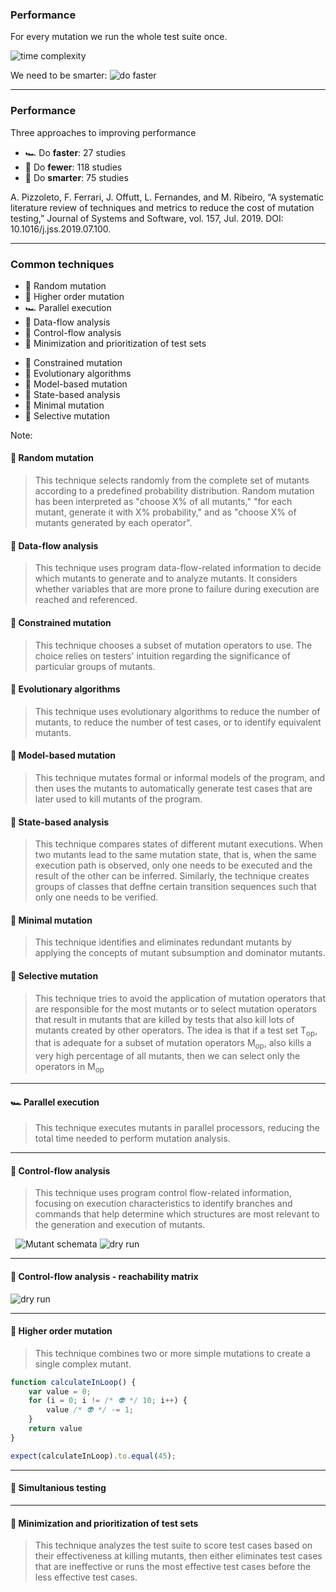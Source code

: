 <!-- .slide: data-auto-animate -->

### Performance

For every mutation we run the whole test suite once.
<!-- .element: class="fragment semi-fade-out" data-fragment-index="1" -->

![time complexity](img/timecomplexity.png)
<!-- .element class="fragment semi-fade-out" data-fragment-index="1" -->

We need to be smarter: ![do faster](img/faster.png)
<!-- .element class="fragment" data-fragment-index="1" -->


<!-- .element class="fragment" data-fragment-index="1" -->

---

<!-- .slide: data-auto-animate -->

### Performance

Three approaches to improving performance

* 🏎️ Do **faster**<span class="fragment" data-fragment-index="1">: 27 studies</span>
* 🦥 Do **fewer**<span class="fragment" data-fragment-index="1">: 118 studies</span>
* 🧐 Do **smarter**<span class="fragment" data-fragment-index="1">: 75 studies</span>

A. Pizzoleto, F. Ferrari, J. Offutt, L. Fernandes, and M. Ribeiro, “A systematic literature
review of techniques and metrics to reduce the cost of mutation testing,” Journal of Systems
and Software, vol. 157, Jul. 2019. DOI: 10.1016/j.jss.2019.07.100.

<!-- .element class="attribution" -->

---

### Common techniques

<div class="r-hstack items-equal items-start items-gap">

<div>

- 🦥 Random mutation
- 🧐 Higher order mutation
- 🏎️ Parallel execution
- 🦥 Data-flow analysis
- 🦥 Control-flow analysis
- 🧐 Minimization and prioritization of test sets

</div>
<div>

- 🦥 Constrained mutation
- 🧐 Evolutionary algorithms
- 🧐 Model-based mutation
- 🧐 State-based analysis
- 🦥 Minimal mutation
- 🦥 Selective mutation

</div>
</div>

Note:
#### 🦥 Random mutation

> This technique selects randomly from the complete set of mutants according to a predefined probability distribution.
> Random mutation has been interpreted as "choose X% of all mutants," "for each mutant, generate it with X% probability," and as "choose X% of mutants generated by each operator".

#### 🦥 Data-flow analysis

> This technique uses program data-flow-related information to decide which mutants to generate and to analyze mutants.
> It considers whether variables that are more prone to failure during execution are reached and referenced.


#### 🦥 Constrained mutation

> This technique chooses a subset of mutation operators to use.
> The choice relies on testers' intuition regarding the significance of particular groups of mutants.

#### 🧐 Evolutionary algorithms

> This technique uses evolutionary algorithms to reduce the number of mutants, to reduce the number of test cases, or to identify equivalent mutants.

#### 🧐 Model-based mutation

> This technique mutates formal or informal models of the program, and then uses the mutants to automatically generate test cases that are later used to kill mutants of the program.

#### 🧐 State-based analysis

> This technique compares states of different mutant executions.
> When two mutants lead to the same mutation state, that is, when the same execution path is observed, only one needs to be executed and the result of the other can be inferred.
> Similarly, the technique creates groups of classes that deffne certain transition sequences such that only one needs to be verified.

#### 🦥 Minimal mutation

> This technique identifies and eliminates redundant mutants by applying the concepts of mutant subsumption and dominator mutants.

#### 🦥 Selective mutation

> This technique tries to avoid the application of mutation operators that are responsible for the most mutants or to select mutation operators that result in mutants that are killed by tests that also kill lots of mutants created by other operators.
> The idea is that if a test set T<sub>op</sub>, that is adequate for a subset of mutation operators M<sub>op</sub>, also kills a very high percentage of all mutants, then we can select only the operators in M<sub>op</sub>

---

#### 🏎️ Parallel execution

> This technique executes mutants in parallel processors, reducing the total time needed to perform mutation analysis.

---

#### 🦥 Control-flow analysis

> This technique uses program control flow-related information, focusing on execution characteristics to identify branches and commands that help determine which structures are most relevant to the generation and execution of mutants.

&nbsp;
![Mutant schemata](/img/mutant-schemata-mutation.svg)
![dry run](/img/dryrun.png)

---

#### 🦥 Control-flow analysis - reachability matrix



![dry run](/img/matrix.png)

---

#### 🧐 Higher order mutation

> This technique combines two or more simple mutations to create a single complex mutant.

```js [3]
function calculateInLoop() {
    var value = 0;
    for (i = 0; i != /* 👽 */ 10; i++) { 
        value /* 👽 */ -= 1;
    }
    return value
}
```

```js []
expect(calculateInLoop).to.equal(45); 
```

---
#### 🧐 Simultanious testing


---
#### 🧐 Minimization and prioritization of test sets

> This technique analyzes the test suite to score test cases based on their effectiveness at killing mutants, then either eliminates test cases that are ineffective or runs the most effective test cases before the less effective test cases.
